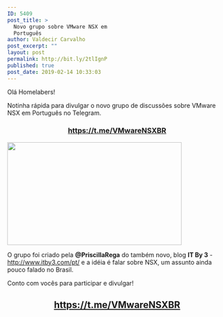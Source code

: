 ```yaml
---
ID: 5409
post_title: >
  Novo grupo sobre VMware NSX em
  Português
author: Valdecir Carvalho
post_excerpt: ""
layout: post
permalink: http://bit.ly/2tlIgnP
published: true
post_date: 2019-02-14 10:33:03
---
```

Olá Homelabers!

Notinha rápida para divulgar o novo grupo de discussões sobre VMware NSX em Português no Telegram.
<h3 style="text-align: center;"><a href="https://t.me/VMwareNSXBR" target="_blank" rel="noopener">https://t.me/VMwareNSXBR</a></h3>
<img class="aligncenter size-full wp-image-5105" src="http://homelaber.com.br/site/wp-content/uploads/2018/08/VMware-NSX-Logo-296_174.jpg" alt="" width="400" height="236" />

O grupo foi criado pela <strong>@PriscillaRega</strong> do também novo, blog <strong>IT By 3</strong> - <a href="http://www.itby3.com/pt/" target="_blank" rel="noopener">http://www.itby3.com/pt/</a> e a idéia é falar sobre NSX, um assunto ainda pouco falado no Brasil.

Conto com vocês para participar e divulgar!
<h2 style="text-align: center;"><a href="https://t.me/VMwareNSXBR" target="_blank" rel="noopener">https://t.me/VMwareNSXBR</a></h2>